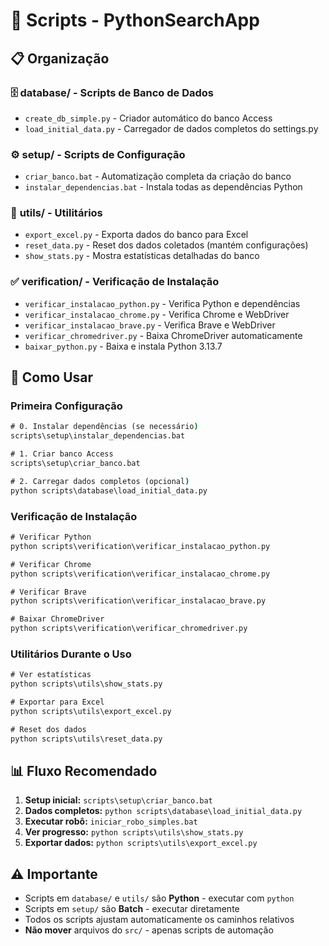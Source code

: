 # 📁 Scripts - PythonSearchApp

## 📋 Organização

### 🗄️ **database/** - Scripts de Banco de Dados

- `create_db_simple.py` - Criador automático do banco Access
- `load_initial_data.py` - Carregador de dados completos do settings.py

### ⚙️ **setup/** - Scripts de Configuração

- `criar_banco.bat` - Automatização completa da criação do banco
- `instalar_dependencias.bat` - Instala todas as dependências Python

### 🔧 **utils/** - Utilitários

- `export_excel.py` - Exporta dados do banco para Excel
- `reset_data.py` - Reset dos dados coletados (mantém configurações)
- `show_stats.py` - Mostra estatísticas detalhadas do banco

### ✅ **verification/** - Verificação de Instalação

- `verificar_instalacao_python.py` - Verifica Python e dependências
- `verificar_instalacao_chrome.py` - Verifica Chrome e WebDriver
- `verificar_instalacao_brave.py` - Verifica Brave e WebDriver
- `verificar_chromedriver.py` - Baixa ChromeDriver automaticamente
- `baixar_python.py` - Baixa e instala Python 3.13.7

## 🚀 Como Usar

### **Primeira Configuração**

```cmd
# 0. Instalar dependências (se necessário)
scripts\setup\instalar_dependencias.bat

# 1. Criar banco Access
scripts\setup\criar_banco.bat

# 2. Carregar dados completos (opcional)
python scripts\database\load_initial_data.py
```

### **Verificação de Instalação**

```cmd
# Verificar Python
python scripts\verification\verificar_instalacao_python.py

# Verificar Chrome
python scripts\verification\verificar_instalacao_chrome.py

# Verificar Brave
python scripts\verification\verificar_instalacao_brave.py

# Baixar ChromeDriver
python scripts\verification\verificar_chromedriver.py
```

### **Utilitários Durante o Uso**

```cmd
# Ver estatísticas
python scripts\utils\show_stats.py

# Exportar para Excel
python scripts\utils\export_excel.py

# Reset dos dados
python scripts\utils\reset_data.py
```

## 📊 Fluxo Recomendado

1. **Setup inicial:** `scripts\setup\criar_banco.bat`
2. **Dados completos:** `python scripts\database\load_initial_data.py`
3. **Executar robô:** `iniciar_robo_simples.bat`
4. **Ver progresso:** `python scripts\utils\show_stats.py`
5. **Exportar dados:** `python scripts\utils\export_excel.py`

## ⚠️ Importante

- Scripts em `database/` e `utils/` são **Python** - executar com `python`
- Scripts em `setup/` são **Batch** - executar diretamente
- Todos os scripts ajustam automaticamente os caminhos relativos
- **Não mover** arquivos do `src/` - apenas scripts de automação